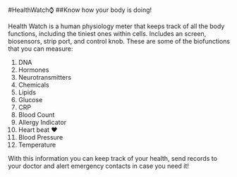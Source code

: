 #HealthWatch⌚️
##Know how your body is doing!

Health Watch is a human physiology meter that keeps track of all the body functions, including the tiniest ones within cells. Includes an screen, biosensors, strip port, and control knob. These are some of the biofunctions that you can measure:  

1. DNA 
2. Hormones
3. Neurotransmitters 
4. Chemicals
5. Lipids 
6. Glucose
7. CRP
8. Blood Count 
9. Allergy Indicator
10. Heart beat ♥️
11. Blood Pressure
12. Temperature

With this information you can keep track of your health, send records to your doctor and alert emergency contacts in case you need it!
